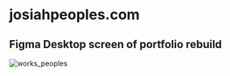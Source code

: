 # josiahpeoples.com

## Figma Desktop screen of portfolio rebuild

![works_peoples](https://github.com/jmpeoples/horizon/assets/7376230/af96a350-92bc-4895-ac3c-6dcc25f34c9e)
